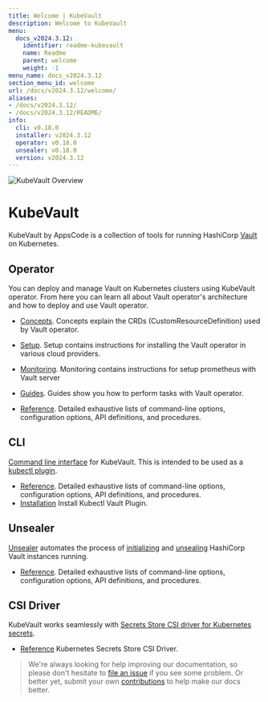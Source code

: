 ```yaml
---
title: Welcome | KubeVault
description: Welcome to KubeVault
menu:
  docs_v2024.3.12:
    identifier: readme-kubevault
    name: Readme
    parent: welcome
    weight: -1
menu_name: docs_v2024.3.12
section_menu_id: welcome
url: /docs/v2024.3.12/welcome/
aliases:
- /docs/v2024.3.12/
- /docs/v2024.3.12/README/
info:
  cli: v0.18.0
  installer: v2024.3.12
  operator: v0.18.0
  unsealer: v0.18.0
  version: v2024.3.12
---
```


![KubeVault Overview](/docs/v2024.3.12/images/kubevault-overview.svg)

# KubeVault

KubeVault by AppsCode is a collection of tools for running HashiCorp [Vault](https://www.vaultproject.io/) on Kubernetes. 

## Operator
You can deploy and manage Vault on Kubernetes clusters using KubeVault operator. From here you can learn all about Vault operator's architecture and how to deploy and use Vault operator.

- [Concepts](/docs/v2024.3.12/concepts/). Concepts explain the CRDs (CustomResourceDefinition) used by Vault operator.

- [Setup](/docs/v2024.3.12/setup/). Setup contains instructions for installing
  the Vault operator in various cloud providers.

- [Monitoring](/docs/v2024.3.12/guides/monitoring/overview). Monitoring contains instructions for setup prometheus with Vault server

- [Guides](/docs/v2024.3.12/guides/). Guides show you how to perform tasks with Vault operator.

- [Reference](/docs/v2024.3.12/reference/operator). Detailed exhaustive lists of
command-line options, configuration options, API definitions, and procedures.

## CLI

[Command line interface](https://github.com/kubevault/cli) for KubeVault. This is intended to be used as a [kubectl plugin](https://kubernetes.io/docs/tasks/extend-kubectl/kubectl-plugins/).

- [Reference](/docs/v2024.3.12/reference/cli). Detailed exhaustive lists of command-line options, configuration options, API definitions, and procedures.
- [Installation](/docs/v2024.3.12/setup/install/kubectl_plugin) Install Kubectl Vault Plugin.

## Unsealer

[Unsealer](https://github.com/kubevault/unsealer) automates the process of [initializing](https://www.vaultproject.io/docs/commands/operator/init.html) and [unsealing](https://www.vaultproject.io/docs/concepts/seal.html#unsealing) HashiCorp Vault instances running.

- [Reference](/docs/v2024.3.12/reference/unsealer). Detailed exhaustive lists of command-line options, configuration options, API definitions, and procedures.

## CSI Driver

KubeVault works seamlessly with [Secrets Store CSI driver for Kubernetes secrets](https://github.com/kubernetes-sigs/secrets-store-csi-driver).

- [Reference](https://secrets-store-csi-driver.sigs.k8s.io/) Kubernetes Secrets Store CSI Driver.


> We're always looking for help improving our documentation, so please don't hesitate to [file an issue](https://github.com/kubevault/project/issues/new) if you see some problem. Or better yet, submit your own [contributions](/docs/v2024.3.12/CONTRIBUTING) to help
make our docs better.

